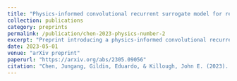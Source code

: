 ```yaml
---
title: "Physics-informed convolutional recurrent surrogate model for reservoir simulation with well controls"
collection: publications
category: preprints
permalink: /publication/chen-2023-physics-number-2
excerpt: "Preprint introducing a physics-informed convolutional recurrent surrogate model for reservoir simulation with well controls."
date: 2023-05-01
venue: "arXiv preprint"
paperurl: "https://arxiv.org/abs/2305.09056"
citation: "Chen, Jungang, Gildin, Eduardo, & Killough, John E. (2023). Physics-informed convolutional recurrent surrogate model for reservoir simulation with well controls. arXiv preprint arXiv:2305.09056."
---
```

